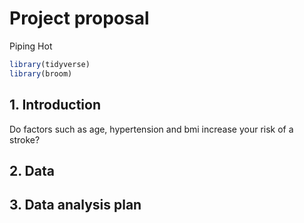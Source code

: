 Project proposal
================
Piping Hot

``` r
library(tidyverse)
library(broom)
```

## 1. Introduction

Do factors such as age, hypertension and bmi increase your risk of a
stroke?

## 2. Data

## 3. Data analysis plan
